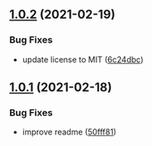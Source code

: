 ## [1.0.2](https://github.com/valverdealbo/not-found-middleware/compare/v1.0.1...v1.0.2) (2021-02-19)


### Bug Fixes

* update license to MIT ([6c24dbc](https://github.com/valverdealbo/not-found-middleware/commit/6c24dbc1fb04ce8c1a3fed238994fe0c3890e0a0))

## [1.0.1](https://github.com/valverdealbo/not-found-middleware/compare/v1.0.0...v1.0.1) (2021-02-18)


### Bug Fixes

* improve readme ([50fff81](https://github.com/valverdealbo/not-found-middleware/commit/50fff816d493ab858169fa66d05cfeff16c781ce))
